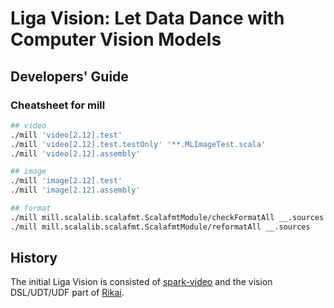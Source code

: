 # Liga Vision: Let Data Dance with Computer Vision Models
## Developers' Guide
### Cheatsheet for mill
``` bash
## video
./mill 'video[2.12].test'
./mill 'video[2.12].test.testOnly' '**.MLImageTest.scala'
./mill 'video[2.12].assembly'

## image
./mill 'image[2.12].test'
./mill 'image[2.12].assembly'

## format
./mill mill.scalalib.scalafmt.ScalafmtModule/checkFormatAll __.sources
./mill mill.scalalib.scalafmt.ScalafmtModule/reformatAll __.sources
```

## History
The initial Liga Vision is consisted of [spark-video](https://github.com/eto-ai/spark-video) and the vision DSL/UDT/UDF part of [Rikai](https://github.com/eto-ai/rikai).
